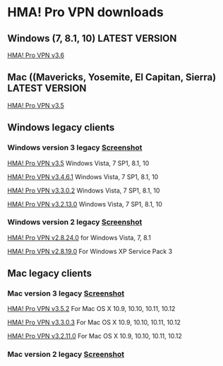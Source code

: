 # HMA! Pro VPN downloads

## Windows (7, 8.1, 10) LATEST VERSION
[HMA! Pro VPN v3.6](https://github.com/milansky/HMA-VPN/raw/master/hma_pro_vpn_setup_v3.6.exe)

## Mac ((Mavericks, Yosemite, El Capitan, Sierra) LATEST VERSION
[HMA! Pro VPN v3.5](https://github.com/milansky/HMA-VPN/raw/master/HMA-Pro-VPN_v3.5.dmg)

## Windows legacy clients

### Windows version 3 legacy [Screenshot](https://goo.gl/raU1va)

[HMA! Pro VPN v3.5](https://github.com/milansky/HMA-VPN/raw/master/hma_pro_vpn_setup_v3.5.exe) Windows Vista, 7 SP1, 8.1, 10

[HMA! Pro VPN v3.4.6.1](https://github.com/milansky/HMA-VPN/raw/master/HMA-Pro-VPN-3.4.6.1-install.exe) Windows Vista, 7 SP1, 8.1, 10

[HMA! Pro VPN v3.3.0.2](https://github.com/milansky/HMA-VPN/raw/master/HMA-Pro-VPN-3.3.0.2-install.exe) Windows Vista, 7 SP1, 8.1, 10

[HMA! Pro VPN v3.2.13.0](https://github.com/milansky/HMA-VPN/raw/master/HMA-Pro-VPN-3.2.13.0-install.exe) Windows Vista, 7 SP1, 8.1, 10

### Windows version 2 legacy [Screenshot](https://goo.gl/K52aiv)
[HMA! Pro VPN v2.8.24.0](https://github.com/milansky/HMA-VPN/raw/master/HMA-Pro-VPN-2.8.24.0-installer.exe) for Windows Vista, 7, 8.1

[HMA! Pro VPN v2.8.19.0](https://github.com/milansky/HMA-VPN/raw/master/HMA-Pro-VPN-2.8.19.0-install.exe) For Windows XP Service Pack 3

## Mac legacy clients

### Mac version 3 legacy [Screenshot](https://goo.gl/raU1va)

[HMA! Pro VPN v3.5.2](https://github.com/milansky/HMA-VPN/raw/master/HMA-Pro-VPN-macOS-3.5.2.dmg) For Mac OS X 10.9, 10.10, 10.11, 10.12

[HMA! Pro VPN v3.3.0.3](https://github.com/milansky/HMA-VPN/raw/master/HMA-Pro-VPN-macOS-3.3.0.3.dmg) For Mac OS X 10.9, 10.10, 10.11, 10.12

[HMA! Pro VPN v3.2.11.0](https://github.com/milansky/HMA-VPN/raw/master/HMA-Pro-VPN-macOS-3.2.11.0.dmg) For Mac OS X 10.9, 10.10, 10.11, 10.12

### Mac version 2 legacy [Screenshot](https://goo.gl/K52aiv)
